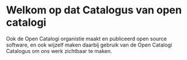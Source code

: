 # Welkom op dat Catalogus van open catalogi 
Ook de Open Catalogi organistie maakt en publiceerd open source software, en ook wijzelf maken daarbij gebruik van de Open Catalogi Catalogus om ons werk zichtbaar te maken.